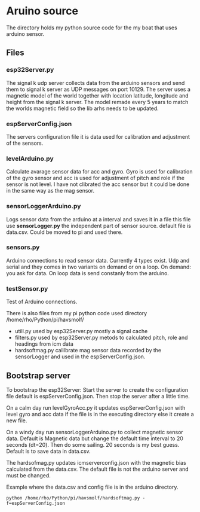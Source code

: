 # Aruino source

The directory holds my python source code for the my boat that uses
arduino sensor.

## Files

### esp32Server.py 

The signal k udp server collects data from the arduino sensors
and send them to signal k server as UDP messages on port 10129.
The server uses a magnetic model of the world together with
location latitude, longitude and height from the signal k server.
The model remade every 5 years to match the worlds magnetic
field so the lib arhs needs to be updated.

###  espServerConfig.json

The servers configuration file it is data used for calibration and
adjustment of the sensors.

### levelArduino.py

Calculate avarage sensor data for acc and gyro. Gyro is used
for calibration of the gyro sensor and acc is used for adjustment of 
pitch and role if the sensor is not level.
I have not clibrated the acc sensor but it could be done in the same way
as the mag sensor.

### sensorLoggerArduino.py

Logs sensor data from the arduino at a interval and saves it in a file
this file use **sensorLogger.py** the independent part of sensor source.
default file is data.csv. Could be moved to pi and used there.

### sensors.py

Arduino connections to read sensor data.
Currently 4 types exist. Udp and serial and they comes in two variants
on demand or on a loop. On demand: you ask for data. On loop data
is send constanly from the arduino.

### testSensor.py

Test of Arduino connections.

There is also files from my pi python code used
directory /home/rho/Python/pi/havsmolf/

- utill.py used by esp32Server.py mostly a signal cache
- filters.py used by esp32Server.py metods to calculated pitch, role and headings
from icm data
- hardsoftmag.py calilbrate mag sensor data recorded by
the sensorLogger and used in the espServerConfig.json.


## Bootstrap server

To bootstrap the esp32Server:
Start the server to create the configuration file default is
espServerConfig.json. Then stop the server after a little time.

On a calm day run levelGyroAcc.py it updates espServerConfig.json with
level gyro and acc data if the file is in the executing directory else
it create a new file.

On a windy day run sensorLoggerArduino.py to collect
magnetic sensor data. Default is Magnetic data but change
the default time interval to 20 seconds (dt=20).
Then do some sailing. 20 seconds is my best guess.
Default is to save data in data.csv.

The hardsofmag.py updates icmserverconfig.json with the
magnetic bias calculated from the data.csv.
The default file is not the arduino server and must be changed.

Example where the data.csv and config file
is in the arduino directory.

```
python /home/rho/Python/pi/havsmolf/hardsoftmag.py -f=espServerConfig.json
```




